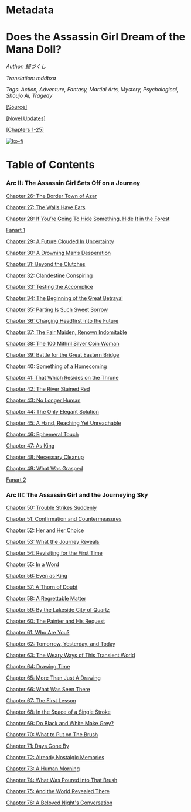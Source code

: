 # Metadata

# Does the Assassin Girl Dream of the Mana Doll?

_Author:_ _鰯づくし_

_Translation: mddbxa_

_Tags: Action, Adventure, Fantasy, Martial Arts, Mystery, Psychological, Shoujo Ai, Tragedy_

[\[Source\]](https://ncode.syosetu.com/n1740fb/)

[\[Novel Updates\]](https://www.novelupdates.com/series/does-the-assassin-girl-dream-of-the-mana-doll/)

[\[Chapters 1-25\]](https://femmefables.wordpress.com/does-the-assassin-girl-dream-of-the-mana-doll/)

[![ko-fi](https://ko-fi.com/img/githubbutton_sm.svg)](https://ko-fi.com/I2I117SQUE)



# Table of Contents

### Arc II: The Assassin Girl Sets Off on a Journey

[Chapter 26: The Border Town of Azar](./chapters/index_split_000.md)

[Chapter 27: The Walls Have Ears](./chapters/index_split_001.md)

[Chapter 28: If You’re Going To Hide Something, Hide It in the Forest](./chapters/index_split_002.md)

[Fanart 1](./chapters/index_split_003.md)

[Chapter 29: A Future Clouded In Uncertainty](./chapters/index_split_004.md)

[Chapter 30: A Drowning Man’s Desperation](./chapters/index_split_005.md)

[Chapter 31: Beyond the Clutches](./chapters/index_split_006.md)

[Chapter 32: Clandestine Conspiring](./chapters/index_split_007.md)

[Chapter 33: Testing the Accomplice](./chapters/index_split_008.md)

[Chapter 34: The Beginning of the Great Betrayal](./chapters/index_split_009.md)

[Chapter 35: Parting Is Such Sweet Sorrow](./chapters/index_split_010.md)

[Chapter 36: Charging Headfirst into the Future](./chapters/index_split_011.md)

[Chapter 37: The Fair Maiden, Renown Indomitable](./chapters/index_split_012.md)

[Chapter 38: The 100 Mithril Silver Coin Woman](./chapters/index_split_013.md)

[Chapter 39: Battle for the Great Eastern Bridge](./chapters/index_split_014.md)

[Chapter 40: Something of a Homecoming](./chapters/index_split_015.md)

[Chapter 41: That Which Resides on the Throne](./chapters/index_split_016.md)

[Chapter 42: The River Stained Red](./chapters/index_split_017.md)

[Chapter 43: No Longer Human](./chapters/index_split_018.md)

[Chapter 44: The Only Elegant Solution](./chapters/index_split_019.md)

[Chapter 45: A Hand, Reaching Yet Unreachable](./chapters/index_split_020.md)

[Chapter 46: Ephemeral Touch](./chapters/index_split_021.md)

[Chapter 47: As King](./chapters/index_split_022.md)

[Chapter 48: Necessary Cleanup](./chapters/index_split_023.md)

[Chapter 49: What Was Grasped](./chapters/index_split_024.md)

[Fanart 2](./chapters/index_split_025.md)

### Arc III: The Assassin Girl and the Journeying Sky

[Chapter 50: Trouble Strikes Suddenly](./chapters/index_split_026.md)

[Chapter 51: Confirmation and Countermeasures](./chapters/index_split_027.md)

[Chapter 52: Her and Her Choice](./chapters/index_split_028.md)

[Chapter 53: What the Journey Reveals](./chapters/index_split_029.md)

[Chapter 54: Revisiting for the First Time](./chapters/index_split_030.md)

[Chapter 55: In a Word](./chapters/index_split_031.md)

[Chapter 56: Even as King](./chapters/index_split_032.md)

[Chapter 57: A Thorn of Doubt](./chapters/index_split_033.md)

[Chapter 58: A Regrettable Matter](./chapters/index_split_034.md)

[Chapter 59: By the Lakeside City of Quartz](./chapters/index_split_035.md)

[Chapter 60: The Painter and His Request](./chapters/index_split_036.md)

[Chapter 61: Who Are You?](./chapters/index_split_037.md)

[Chapter 62: Tomorrow, Yesterday, and Today](./chapters/index_split_038.md)

[Chapter 63: The Weary Ways of This Transient World](./chapters/index_split_039.md)

[Chapter 64: Drawing Time](./chapters/index_split_040.md)

[Chapter 65: More Than Just A Drawing](./chapters/index_split_041.md)

[Chapter 66: What Was Seen There](./chapters/index_split_042.md)

[Chapter 67: The First Lesson](./chapters/index_split_043.md)

[Chapter 68: In the Space of a Single Stroke](./chapters/index_split_044.md)

[Chapter 69: Do Black and White Make Grey?](./chapters/index_split_045.md)

[Chapter 70: What to Put on The Brush](./chapters/index_split_046.md)

[Chapter 71: Days Gone By](./chapters/index_split_047.md)

[Chapter 72: Already Nostalgic Memories](./chapters/index_split_048.md)

[Chapter 73: A Human Morning](./chapters/index_split_049.md)

[Chapter 74: What Was Poured into That Brush](./chapters/index_split_050.md)

[Chapter 75: And the World Revealed There](./chapters/index_split_051.md)

[Chapter 76: A Beloved Night's Conversation](./chapters/index_split_052.md)
